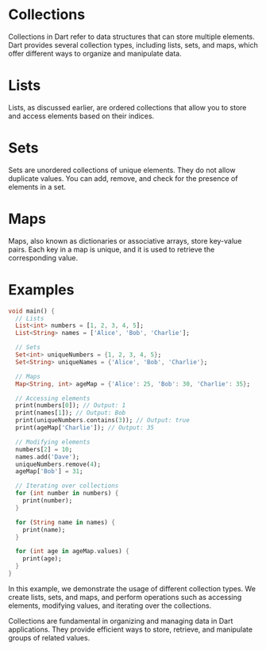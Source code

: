# Collections

Collections in Dart refer to data structures that can store multiple elements. Dart provides several collection types, including lists, sets, and maps, which offer different ways to organize and manipulate data.
# Lists
Lists, as discussed earlier, are ordered collections that allow you to store and access elements based on their indices.
# Sets
Sets are unordered collections of unique elements. They do not allow duplicate values. You can add, remove, and check for the presence of elements in a set.
# Maps
Maps, also known as dictionaries or associative arrays, store key-value pairs. Each key in a map is unique, and it is used to retrieve the corresponding value.
# Examples
```dart
void main() {
  // Lists
  List<int> numbers = [1, 2, 3, 4, 5];
  List<String> names = ['Alice', 'Bob', 'Charlie'];

  // Sets
  Set<int> uniqueNumbers = {1, 2, 3, 4, 5};
  Set<String> uniqueNames = {'Alice', 'Bob', 'Charlie'};

  // Maps
  Map<String, int> ageMap = {'Alice': 25, 'Bob': 30, 'Charlie': 35};

  // Accessing elements
  print(numbers[0]); // Output: 1
  print(names[1]); // Output: Bob
  print(uniqueNumbers.contains(3)); // Output: true
  print(ageMap['Charlie']); // Output: 35

  // Modifying elements
  numbers[2] = 10;
  names.add('Dave');
  uniqueNumbers.remove(4);
  ageMap['Bob'] = 31;

  // Iterating over collections
  for (int number in numbers) {
    print(number);
  }

  for (String name in names) {
    print(name);
  }

  for (int age in ageMap.values) {
    print(age);
  }
}
```
In this example, we demonstrate the usage of different collection types. We create lists, sets, and maps, and perform operations such as accessing elements, modifying values, and iterating over the collections.

Collections are fundamental in organizing and managing data in Dart applications. They provide efficient ways to store, retrieve, and manipulate groups of related values.